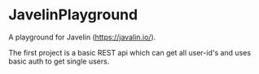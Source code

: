 # JavelinPlayground

A playground for Javelin (https://javalin.io/).

The first project is a basic REST api which can get all user-id's and uses basic auth to get single users.
